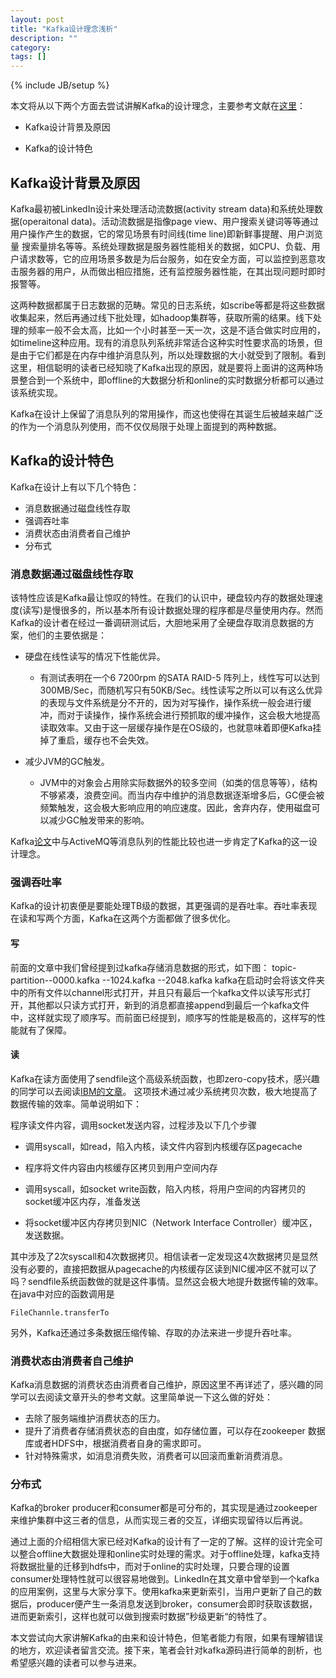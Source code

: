 ```yaml
---
layout: post
title: "Kafka设计理念浅析"
description: ""
category: 
tags: []
---
```

{% include JB/setup %}


本文将从以下两个方面去尝试讲解Kafka的设计理念，主要参考文献在[这里](http://incubator.apache.org/kafka/design.html)：  

* Kafka设计背景及原因

* Kafka的设计特色  
    

## Kafka设计背景及原因
Kafka最初被LinkedIn设计来处理活动流数据(activity stream data)和系统处理数据(operaitonal data)。活动流数据是指像page view、用户搜索关键词等等通过用户操作产生的数据，它的常见场景有时间线(time line)即新鲜事提醒、用户浏览量 搜索量排名等等。系统处理数据是服务器性能相关的数据，如CPU、负载、用户请求数等，它的应用场景多数是为后台服务，如在安全方面，可以监控到恶意攻击服务器的用户，从而做出相应措施，还有监控服务器性能，在其出现问题时即时报警等。

这两种数据都属于日志数据的范畴。常见的日志系统，如scribe等都是将这些数据收集起来，然后再通过线下批处理，如hadoop集群等，获取所需的结果。线下处理的频率一般不会太高，比如一个小时甚至一天一次，这是不适合做实时应用的，如timeline这种应用。现有的消息队列系统非常适合这种实时性要求高的场景，但是由于它们都是在内存中维护消息队列，所以处理数据的大小就受到了限制。看到这里，相信聪明的读者已经知晓了Kafka出现的原因，就是要将上面讲的这两种场景整合到一个系统中，即offline的大数据分析和online的实时数据分析都可以通过该系统实现。

Kafka在设计上保留了消息队列的常用操作，而这也使得在其诞生后被越来越广泛的作为一个消息队列使用，而不仅仅局限于处理上面提到的两种数据。

## Kafka的设计特色
Kafka在设计上有以下几个特色：

* 消息数据通过磁盘线性存取
* 强调吞吐率   
* 消费状态由消费者自己维护
* 分布式

### 消息数据通过磁盘线性存取
该特性应该是Kafka最让惊叹的特性。在我们的认识中，硬盘较内存的数据处理速度(读写)是慢很多的，所以基本所有设计数据处理的程序都是尽量使用内存。然而Kafka的设计者在经过一番调研测试后，大胆地采用了全硬盘存取消息数据的方案，他们的主要依据是：

* 硬盘在线性读写的情况下性能优异。
	* 有测试表明在一个6 7200rpm 的SATA RAID-5 阵列上，线性写可以达到300MB/Sec，而随机写只有50KB/Sec。线性读写之所以可以有这么优异的表现与文件系统是分不开的，因为对写操作，操作系统一般会进行缓冲，而对于读操作，操作系统会进行预抓取的缓冲操作，这会极大地提高读取效率。又由于这一层缓存操作是在OS级的，也就意味着即便Kafka挂掉了重启，缓存也不会失效。

* 减少JVM的GC触发。
	* JVM中的对象会占用除实际数据外的较多空间（如类的信息等等），结构不够紧凑，浪费空间。而当内存中维护的消息数据逐渐增多后，GC便会被频繁触发，这会极大影响应用的响应速度。因此，舍弃内存，使用磁盘可以减少GC触发带来的影响。

Kafka[论文](http://research.microsoft.com/en-us/um/people/srikanth/netdb11/netdb11papers/netdb11-final12.pdf)中与ActiveMQ等消息队列的性能比较也进一步肯定了Kafka的这一设计理念。 

### 强调吞吐率
Kafka的设计初衷便是要能处理TB级的数据，其更强调的是吞吐率。吞吐率表现在读和写两个方面，Kafka在这两个方面都做了很多优化。

#### 写
前面的文章中我们曾经提到过kafka存储消息数据的形式，如下图：
topic-partition--0000.kafka
	      --1024.kafka
	      --2048.kafka
kafka在启动时会将该文件夹中的所有文件以channel形式打开，并且只有最后一个kafka文件以读写形式打开，其他都以只读方式打开，新到的消息都直接append到最后一个kafka文件中，这样就实现了顺序写。而前面已经提到，顺序写的性能是极高的，这样写的性能就有了保障。	

#### 读
Kafka在读方面使用了sendfile这个高级系统函数，也即zero-copy技术，感兴趣的同学可以去阅读[IBM的文章](http://www.ibm.com/developerworks/linux/library/j-zerocopy)。
这项技术通过减少系统拷贝次数，极大地提高了数据传输的效率。简单说明如下：

程序读文件内容，调用socket发送内容，过程涉及以下几个步骤

* 调用syscall，如read，陷入内核，读文件内容到内核缓存区pagecache

* 程序将文件内容由内核缓存区拷贝到用户空间内存

* 调用syscall，如socket write函数，陷入内核，将用户空间的内容拷贝的socket缓冲区内存，准备发送

* 将socket缓冲区内存拷贝到NIC（Network Interface Controller）缓冲区，发送数据。

其中涉及了2次syscall和4次数据拷贝。相信读者一定发现这4次数据拷贝是显然没有必要的，直接把数据从pagecache的内核缓存区读到NIC缓冲区不就可以了吗？sendfile系统函数做的就是这件事情。显然这会极大地提升数据传输的效率。在java中对应的函数调用是

	FileChannle.transferTo

另外，Kafka还通过多条数据压缩传输、存取的办法来进一步提升吞吐率。

### 消费状态由消费者自己维护
Kafka消息数据的消费状态由消费者自己维护，原因这里不再详述了，感兴趣的同学可以去阅读文章开头的参考文献。这里简单说一下这么做的好处：
* 去除了服务端维护消费状态的压力。
* 提升了消费者存储消费状态的自由度，如存储位置，可以存在zookeeper 数据库或者HDFS中，根据消费者自身的需求即可。
* 针对特殊需求，如消息消费失败，消费者可以回滚而重新消费消息。

### 分布式
Kafka的broker producer和consumer都是可分布的，其实现是通过zookeeper来维护集群中这三者的信息，从而实现三者的交互，详细实现留待以后再说。

通过上面的介绍相信大家已经对Kafka的设计有了一定的了解。这样的设计完全可以整合offline大数据处理和online实时处理的需求。对于offline处理，kafka支持将数据批量的迁移到hdfs中，而对于online的实时处理，只要合理的设置consumer处理特性就可以很容易地做到。LinkedIn在其文章中曾举到一个kafka的应用案例，这里与大家分享下。使用kafka来更新索引，当用户更新了自己的数据后，producer便产生一条消息发送到broker，consumer会即时获取该数据，进而更新索引，这样也就可以做到搜索时数据”秒级更新“的特性了。

本文尝试向大家讲解Kafka的由来和设计特色，但笔者能力有限，如果有理解错误的地方，欢迎读者留言交流。接下来，笔者会针对kafka源码进行简单的剖析，也希望感兴趣的读者可以参与进来。